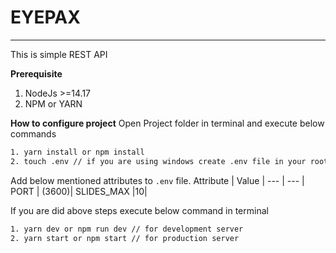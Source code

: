 # EYEPAX
------------------------
This is simple REST API

**Prerequisite**
1. NodeJs >=14.17
2. NPM or YARN

**How to configure project**
Open Project folder in terminal and execute below commands
```bash
1. yarn install or npm install
2. touch .env // if you are using windows create .env file in your root folder
```
Add below mentioned attributes to ``.env`` file.
Attribute   |  Value |
    ---     |   ---  |
PORT        |<port app should be bind> (3600)|
SLIDES_MAX  |10|

If you are did above steps execute below command in terminal
```sh
1. yarn dev or npm run dev // for development server
2. yarn start or npm start // for production server
```